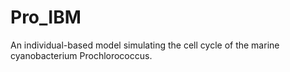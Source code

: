 # Pro_IBM
An individual-based model simulating the cell cycle of the marine cyanobacterium Prochlorococcus.
